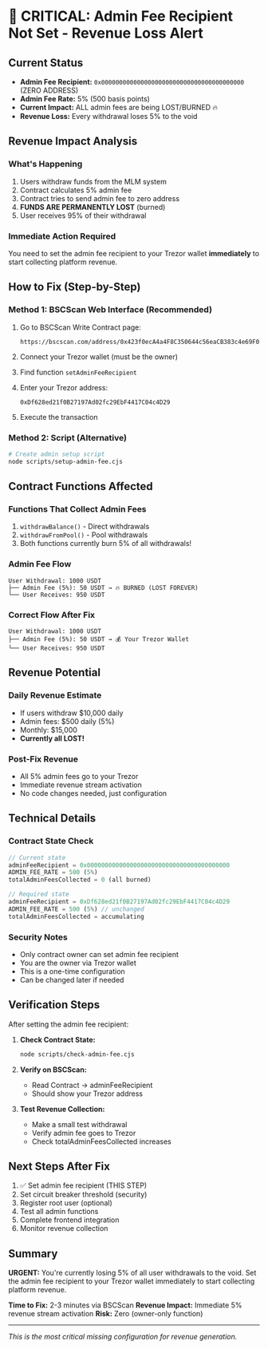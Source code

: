 # 🚨 CRITICAL: Admin Fee Recipient Not Set - Revenue Loss Alert

## Current Status
- **Admin Fee Recipient:** `0x0000000000000000000000000000000000000000` (ZERO ADDRESS)
- **Admin Fee Rate:** 5% (500 basis points)
- **Current Impact:** ALL admin fees are being LOST/BURNED 🔥
- **Revenue Loss:** Every withdrawal loses 5% to the void

## Revenue Impact Analysis

### What's Happening
1. Users withdraw funds from the MLM system
2. Contract calculates 5% admin fee
3. Contract tries to send admin fee to zero address
4. **FUNDS ARE PERMANENTLY LOST** (burned)
5. User receives 95% of their withdrawal

### Immediate Action Required
You need to set the admin fee recipient to your Trezor wallet **immediately** to start collecting platform revenue.

## How to Fix (Step-by-Step)

### Method 1: BSCScan Web Interface (Recommended)
1. Go to BSCScan Write Contract page:
   ```
   https://bscscan.com/address/0x423f0ecA4a4F8C350644c56eaCB383c4e69F0569#writeContract
   ```

2. Connect your Trezor wallet (must be the owner)

3. Find function `setAdminFeeRecipient`

4. Enter your Trezor address:
   ```
   0xDf628ed21f0B27197Ad02fc29EbF4417C04c4D29
   ```

5. Execute the transaction

### Method 2: Script (Alternative)
```bash
# Create admin setup script
node scripts/setup-admin-fee.cjs
```

## Contract Functions Affected

### Functions That Collect Admin Fees
1. `withdrawBalance()` - Direct withdrawals
2. `withdrawFromPool()` - Pool withdrawals
3. Both functions currently burn 5% of all withdrawals!

### Admin Fee Flow
```
User Withdrawal: 1000 USDT
├── Admin Fee (5%): 50 USDT → 🔥 BURNED (LOST FOREVER)
└── User Receives: 950 USDT
```

### Correct Flow After Fix
```
User Withdrawal: 1000 USDT
├── Admin Fee (5%): 50 USDT → 💰 Your Trezor Wallet
└── User Receives: 950 USDT
```

## Revenue Potential

### Daily Revenue Estimate
- If users withdraw $10,000 daily
- Admin fees: $500 daily (5%)
- Monthly: $15,000
- **Currently all LOST!**

### Post-Fix Revenue
- All 5% admin fees go to your Trezor
- Immediate revenue stream activation
- No code changes needed, just configuration

## Technical Details

### Contract State Check
```javascript
// Current state
adminFeeRecipient = 0x0000000000000000000000000000000000000000
ADMIN_FEE_RATE = 500 (5%)
totalAdminFeesCollected = 0 (all burned)

// Required state
adminFeeRecipient = 0xDf628ed21f0B27197Ad02fc29EbF4417C04c4D29
ADMIN_FEE_RATE = 500 (5%) // unchanged
totalAdminFeesCollected = accumulating
```

### Security Notes
- Only contract owner can set admin fee recipient
- You are the owner via Trezor wallet
- This is a one-time configuration
- Can be changed later if needed

## Verification Steps

After setting the admin fee recipient:

1. **Check Contract State:**
   ```bash
   node scripts/check-admin-fee.cjs
   ```

2. **Verify on BSCScan:**
   - Read Contract → adminFeeRecipient
   - Should show your Trezor address

3. **Test Revenue Collection:**
   - Make a small test withdrawal
   - Verify admin fee goes to Trezor
   - Check totalAdminFeesCollected increases

## Next Steps After Fix

1. ✅ Set admin fee recipient (THIS STEP)
2. Set circuit breaker threshold (security)
3. Register root user (optional)
4. Test all admin functions
5. Complete frontend integration
6. Monitor revenue collection

## Summary

**URGENT:** You're currently losing 5% of all user withdrawals to the void. Set the admin fee recipient to your Trezor wallet immediately to start collecting platform revenue.

**Time to Fix:** 2-3 minutes via BSCScan
**Revenue Impact:** Immediate 5% revenue stream activation
**Risk:** Zero (owner-only function)

---

*This is the most critical missing configuration for revenue generation.*
